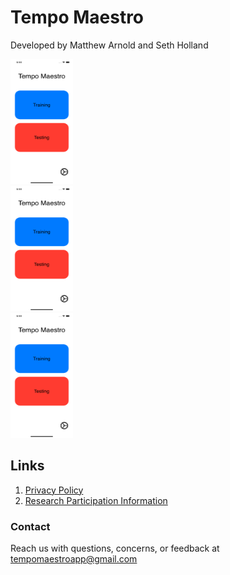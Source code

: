 # Tempo Maestro

Developed by Matthew Arnold and Seth Holland

<p style="color:black;" align = "center">
  
  <div class="row">
    <div class="column">
        <img src="https://raw.githubusercontent.com/Matthewa1999/TempoMaestro.webpage/gh-pages/MainMenu.png" width="100" height="200">
    </div>
    <div class="column">
        <img src="https://raw.githubusercontent.com/Matthewa1999/TempoMaestro.webpage/gh-pages/MainMenu.png" width="100" height="200">
    </div>
    <div class="column">
      <img src="https://raw.githubusercontent.com/Matthewa1999/TempoMaestro.webpage/gh-pages/MainMenu.png" width="100" height="200">
    </div>
  </div>
     
  
## Links
1. [Privacy Policy](https://docs.google.com/document/d/1pLVJZvQfazcMCzxWOmAQlK_DPHsPbEvAzH2IgrO2_qc/edit?usp=sharing)
2. [Research Participation Information](https://docs.google.com/document/d/1WOaxTUNst4W-uyDBFxByjKSVoX0owtJlomTzUsOh-XQ/edit?usp=sharing)

### Contact

Reach us with questions, concerns, or feedback at tempomaestroapp@gmail.com
